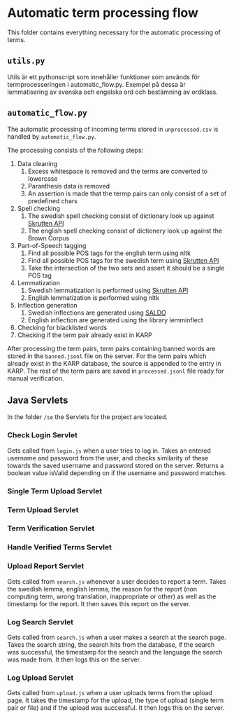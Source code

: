 # Automatic term processing flow
This folder contains everything necessary for the automatic processing of terms.

## `utils.py`
Utils är ett pythonscript som innehåller funktioner som används för termprocesseringen i automatic_flow.py. Exempel på dessa är lemmatisering av svenska och engelska ord och bestämning av ordklass.

## `automatic_flow.py`

The automatic processing of incoming terms stored in `unprocessed.csv` is handled by `automatic_flow.py`.

The processing consists of the following steps:

1. Data cleaning
    1. Excess whitespace is removed and the terms are converted to lowercase
    2. Paranthesis data is removed
    3. An assertion is made that the termp pairs can only consist of a set of predefined chars
2. Spell checking
    1. The swedish spell checking consist of dictionary look up against [Skrutten API](https://skrutten.csc.kth.se/granskaapi/spell/)
    2. The english spell checking consist of dictionery look up against the Brown Corpus
3. Part-of-Speech tagging
    1. Find all possible POS tags for the english term using nltk
    2. Find all possible POS tags for the swedish term using [Skrutten API](https://skrutten.csc.kth.se/granskaapi/taggstava/)
    3. Take the intersection of the two sets and assert it should be a single POS tag
4. Lemmatization
    1. Swedish lemmatization is performed using [Skrutten API](https://skrutten.csc.kth.se/granskaapi/lemma/)
    2. English lemmatization is performed using nltk
5. Inflection generation
    1. Swedish inflections are generated using [SALDO](https://spraakbanken.gu.se/karp/?mode=saldom&lexicon=saldom&show=saldom:01HQMY872TVCZGR3YPBQ5Q970T&filter=)
    2. English inflection are generated using the library lemminflect
6. Checking for blacklisted words
7. Checking if the term pair already exist in KARP

After processing the term pairs, term pairs containing banned words are stored in the `banned.jsonl` file on the server. For the term pairs which already exist in the KARP database, the source is appended to the entry in KARP. The rest of the term pairs are saved in `processed.jsonl` file ready for manual verification. 

## Java Servlets
In the folder `/se` the Servlets for the project are located.

### Check Login Servlet
Gets called from `login.js` when a user tries to log in. Takes an entered username and password from the user, and checks similarity of these towards the saved username and password stored on the server. Returns a boolean value isValid depending on if the username and password matches.

### Single Term Upload Servlet

### Term Upload Servlet

### Term Verification Servlet

### Handle Verified Terms Servlet

### Upload Report Servlet
Gets called from `search.js` whenever a user decides to report a term. Takes the swedish lemma, english lemma, the reason for the report (non computing term, wrong translation, inappropriate or other) as well as the timestamp for the report. It then saves this report on the server.

### Log Search Servlet
Gets called from `search.js` when a user makes a search at the search page. Takes the search string, the search hits from the database, if the search was successful, the timestamp for the search and the language the search was made from. It then logs this on the server.

### Log Upload Servlet
Gets called from `upload.js` when a user uploads terms from the upload page. It takes the timestamp for the upload, the type of upload (single term pair or file) and if the upload was successful. It then logs this on the server.